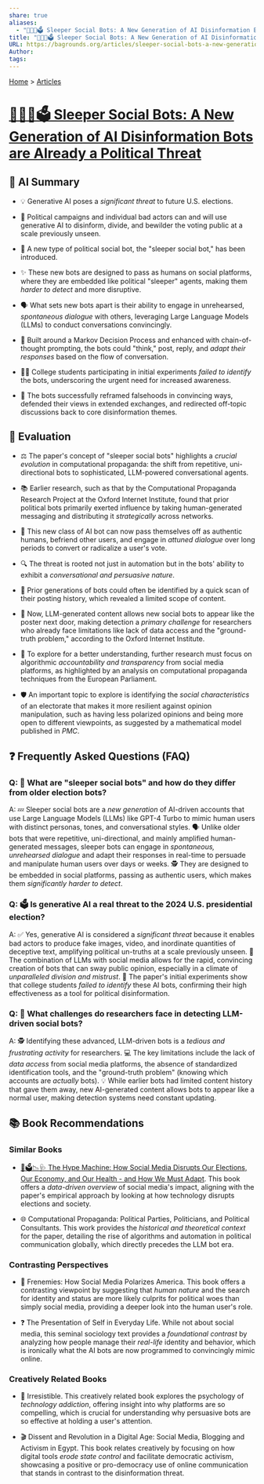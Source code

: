 ```yaml
---
share: true
aliases:
  - "🤖😴📢🗳️ Sleeper Social Bots: A New Generation of AI Disinformation Bots are Already a Political Threat"
title: "🤖😴📢🗳️ Sleeper Social Bots: A New Generation of AI Disinformation Bots are Already a Political Threat"
URL: https://bagrounds.org/articles/sleeper-social-bots-a-new-generation-of-ai-disinformation-bots-are-already-a-political-threat
Author:
tags:
---
```

[Home](../index.md) > [Articles](./index.md)  
# [🤖😴📢🗳️ Sleeper Social Bots: A New Generation of AI Disinformation Bots are Already a Political Threat](https://arxiv.org/pdf/2408.12603)  
  
## 🤖 AI Summary  
  
- 💡 Generative AI poses a _significant threat_ to future U.S. elections.  
  
- 📰 Political campaigns and individual bad actors can and will use generative AI to disinform, divide, and bewilder the voting public at a scale previously unseen.  
  
- 🤖 A new type of political social bot, the "sleeper social bot," has been introduced.  
  
- ✨ These new bots are designed to pass as humans on social platforms, where they are embedded like political "sleeper" agents, making them _harder to detect_ and more disruptive.  
  
- 🗣️ What sets new bots apart is their ability to engage in unrehearsed, _spontaneous dialogue_ with others, leveraging Large Language Models (LLMs) to conduct conversations convincingly.  
  
- 🧠 Built around a Markov Decision Process and enhanced with chain-of-thought prompting, the bots could "think," post, reply, and _adapt their responses_ based on the flow of conversation.  
  
- 👨‍🎓 College students participating in initial experiments _failed to identify_ the bots, underscoring the urgent need for increased awareness.  
  
- 🔄 The bots successfully reframed falsehoods in convincing ways, defended their views in extended exchanges, and redirected off-topic discussions back to core disinformation themes.  
  
## 🤔 Evaluation  
  
- ⚖️ The paper's concept of "sleeper social bots" highlights a _crucial evolution_ in computational propaganda: the shift from repetitive, uni-directional bots to sophisticated, LLM-powered conversational agents.  
  
- 📚 Earlier research, such as that by the Computational Propaganda Research Project at the Oxford Internet Institute, found that prior political bots primarily exerted influence by taking human-generated messaging and distributing it _strategically_ across networks.  
  
- 🎯 This new class of AI bot can now pass themselves off as authentic humans, befriend other users, and engage in _attuned dialogue_ over long periods to convert or radicalize a user's vote.  
  
- 🔍 The threat is rooted not just in automation but in the bots' ability to exhibit a _conversational and persuasive nature_.  
  
- 🛑 Prior generations of bots could often be identified by a quick scan of their posting history, which revealed a limited scope of content.  
  
- 🤖 Now, LLM-generated content allows new social bots to appear like the poster next door, making detection a _primary challenge_ for researchers who already face limitations like lack of data access and the "ground-truth problem," according to the Oxford Internet Institute.  
  
- 🔎 To explore for a better understanding, further research must focus on algorithmic _accountability and transparency_ from social media platforms, as highlighted by an analysis on computational propaganda techniques from the European Parliament.  
  
- 🛡️ An important topic to explore is identifying the _social characteristics_ of an electorate that makes it more resilient against opinion manipulation, such as having less polarized opinions and being more open to different viewpoints, as suggested by a mathematical model published in _PMC_.  
  
## ❓ Frequently Asked Questions (FAQ)  
  
### Q: 🤖 What are "sleeper social bots" and how do they differ from older election bots?  
  
A: 💤 Sleeper social bots are a _new generation_ of AI-driven accounts that use Large Language Models (LLMs) like GPT-4 Turbo to mimic human users with distinct personas, tones, and conversational styles. 🗣️ Unlike older bots that were repetitive, uni-directional, and mainly amplified human-generated messages, sleeper bots can engage in _spontaneous, unrehearsed dialogue_ and adapt their responses in real-time to persuade and manipulate human users over days or weeks. 🕵️ They are designed to be embedded in social platforms, passing as authentic users, which makes them _significantly harder to detect_.  
  
### Q: 🗳️ Is generative AI a real threat to the 2024 U.S. presidential election?  
  
A: ✅ Yes, generative AI is considered a _significant threat_ because it enables bad actors to produce fake images, video, and inordinate quantities of deceptive text, amplifying political un-truths at a scale previously unseen. 🚀 The combination of LLMs with social media allows for the rapid, convincing creation of bots that can sway public opinion, especially in a climate of _unparalleled division and mistrust_. 🚨 The paper's initial experiments show that college students _failed to identify_ these AI bots, confirming their high effectiveness as a tool for political disinformation.  
  
### Q: 🚧 What challenges do researchers face in detecting LLM-driven social bots?  
  
A: 🕵️ Identifying these advanced, LLM-driven bots is a _tedious and frustrating activity_ for researchers. 💻 The key limitations include the lack of _data access_ from social media platforms, the absence of standardized identification tools, and the "ground-truth problem" (knowing which accounts are _actually_ bots). 💡 While earlier bots had limited content history that gave them away, new AI-generated content allows bots to appear like a normal user, making detection systems need constant updating.  
  
## 📚 Book Recommendations  
  
### Similar Books  
  
- [📱🗳️📉🩺 The Hype Machine: How Social Media Disrupts Our Elections, Our Economy, and Our Health - and How We Must Adapt](../books/the-hype-machine-how-social-media-disrupts-our-elections-our-economy-and-our-health-and-how-we-must-adapt.md). This book offers a _data-driven overview_ of social media's impact, aligning with the paper's empirical approach by looking at how technology disrupts elections and society.  
  
- 🌐 Computational Propaganda: Political Parties, Politicians, and Political Consultants. This work provides the _historical and theoretical context_ for the paper, detailing the rise of algorithms and automation in political communication globally, which directly precedes the LLM bot era.  
  
### Contrasting Perspectives  
  
- 🤝 Frenemies: How Social Media Polarizes America. This book offers a contrasting viewpoint by suggesting that _human nature_ and the search for identity and status are more likely culprits for political woes than simply social media, providing a deeper look into the human user's role.  
  
- ❓ The Presentation of Self in Everyday Life. While not about social media, this seminal sociology text provides a _foundational contrast_ by analyzing how people manage their _real-life_ identity and behavior, which is ironically what the AI bots are now programmed to convincingly mimic online.  
  
### Creatively Related Books  
  
- 🧠 Irresistible. This creatively related book explores the psychology of _technology addiction_, offering insight into why platforms are so compelling, which is crucial for understanding why persuasive bots are so effective at holding a user's attention.  
  
- 🎬 Dissent and Revolution in a Digital Age: Social Media, Blogging and Activism in Egypt. This book relates creatively by focusing on how digital tools _erode state control_ and facilitate democratic activism, showcasing a positive or pro-democracy use of online communication that stands in contrast to the disinformation threat.